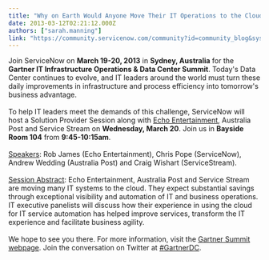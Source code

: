 ```yaml
---
title: "Why on Earth Would Anyone Move Their IT Operations to the Cloud"
date: 2013-03-12T02:21:12.000Z
authors: ["sarah.manning"]
link: "https://community.servicenow.com/community?id=community_blog&sys_id=3ddda6e9dbd0dbc01dcaf3231f9619fd"
---
```

<p>Join ServiceNow on <b>March 19-20, 2013</b> in <b>Sydney, Australia</b> for the <b>Gartner IT Infrastructure Operations &amp; Data Center Summit</b>. Today's Data Center continues to evolve, and IT leaders around the world must turn these daily improvements in infrastructure and process efficiency into tomorrow's business advantage.<br /><br />To help IT leaders meet the demands of this challenge, ServiceNow will host a Solution Provider Session along with <a title="w.servicenow.com/knowledge.do?sysparm_document_key=kb_knowledge,6d16c6eb8759704093db7b2d7d434dff" href="http://www.servicenow.com/knowledge.do?sysparm_document_key=kb_knowledge,6d16c6eb8759704093db7b2d7d434dff">Echo Entertainment</a>, Australia Post and Service Stream on <b>Wednesday, March 20</b>. Join us in <b>Bayside Room 104</b> from <b>9:45-10:15am</b>. <br /><br /><u>Speakers</u>: Rob James (Echo Entertainment), Chris Pope (ServiceNow), Andrew Wedding (Australia Post) and Craig Wishart (ServiceStream).<br /><br /><a title="endabuilder.gartner.com/DC8A/webpages/SessionDetail.aspx?EventSessionId=844" href="http://agendabuilder.gartner.com/DC8A/webpages/SessionDetail.aspx?EventSessionId=844">Session Abstract</a>: Echo Entertainment, Australia Post and Service Stream are moving many IT systems to the cloud. They expect substantial savings through exceptional visibility and automation of IT and business operations. IT executive panelists will discuss how their experience in using the cloud for IT service automation has helped improve services, transform the IT experience and facilitate business agility.<br /><br />We hope to see you there. For more information, visit the <a title="endabuilder.gartner.com/DC8A/webpages/Home.aspx" href="http://agendabuilder.gartner.com/DC8A/webpages/Home.aspx">Gartner Summit webpage</a>. Join the conversation on Twitter at <a title="witter.com/search?q=%23GartnerDC&src=hash" href="https://twitter.com/search?q=%23GartnerDC&amp;src=hash">#GartnerDC</a>.</p>